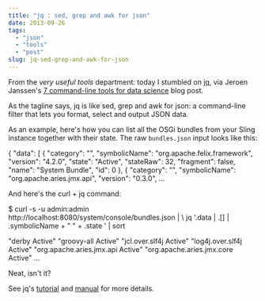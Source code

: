 ```yaml
---
title: "jq : sed, grep and awk for json"
date: 2013-09-26
tags: 
  - "json"
  - "tools"
  - "post"
slug: jq-sed-grep-and-awk-for-json
---
```


From the _very useful tools_ department: today I stumbled on [jq](http://stedolan.github.io/jq/), via Jeroen Janssen's [7 command-line tools for data science](http://jeroenjanssens.com/2013/09/19/seven-command-line-tools-for-data-science.html) blog post.

As the tagline says, jq is like sed, grep and awk for json: a command-line filter that lets you format, select and output JSON data.

As an example, here's how you can list all the OSGi bundles from your Sling instance together with their state. The raw `bundles.json` input looks like this:

{
  "data": \[
    {
      "category": "",
      "symbolicName": "org.apache.felix.framework",
      "version": "4.2.0",
      "state": "Active",
      "stateRaw": 32,
      "fragment": false,
      "name": "System Bundle",
      "id": 0
    },
    {
      "category": "",
      "symbolicName": "org.apache.aries.jmx.api",
      "version": "0.3.0",
…

And here's the curl + jq command:

$ curl -s -u admin:admin http://localhost:8080/system/console/bundles.json | \\
jq '.data | .\[\] | .symbolicName + " " + .state ' | sort

"derby Active"
"groovy-all Active"
"jcl.over.slf4j Active"
"log4j.over.slf4j Active"
"org.apache.aries.jmx.api Active"
"org.apache.aries.jmx.core Active"
...

Neat, isn't it?

See jq's [tutorial](http://stedolan.github.io/jq/tutorial/) and [manual](http://stedolan.github.io/jq/manual/) for more details.
